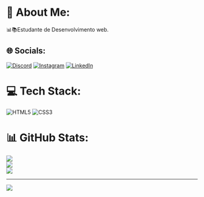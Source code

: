 # 💫 About Me:
📊📚Estudante de Desenvolvimento web.


## 🌐 Socials:
[![Discord](https://img.shields.io/badge/Discord-%237289DA.svg?logo=discord&logoColor=white)](https://discord.gg/thallysonfq#7302) [![Instagram](https://img.shields.io/badge/Instagram-%23E4405F.svg?logo=Instagram&logoColor=white)](https://instagram.com/@thallysonfq) [![LinkedIn](https://img.shields.io/badge/LinkedIn-%230077B5.svg?logo=linkedin&logoColor=white)](https://linkedin.com/in/https://www.linkedin.com/in/thallyson-freire-90463321a/) 

# 💻 Tech Stack:
![HTML5](https://img.shields.io/badge/html5-%23E34F26.svg?style=for-the-badge&logo=html5&logoColor=white) ![CSS3](https://img.shields.io/badge/css3-%231572B6.svg?style=for-the-badge&logo=css3&logoColor=white)
# 📊 GitHub Stats:
![](https://github-readme-stats.vercel.app/api?username=thallysonfq&theme=midnight-purple&hide_border=false&include_all_commits=false&count_private=false)<br/>
![](https://github-readme-streak-stats.herokuapp.com/?user=thallysonfq&theme=midnight-purple&hide_border=false)<br/>
![](https://github-readme-stats.vercel.app/api/top-langs/?username=thallysonfq&theme=midnight-purple&hide_border=false&include_all_commits=false&count_private=false&layout=compact)

---
[![](https://visitcount.itsvg.in/api?id=thallysonfq&icon=0&color=0)](https://visitcount.itsvg.in)

<!-- Proudly created with GPRM ( https://gprm.itsvg.in ) -->